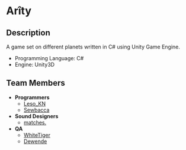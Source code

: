 # Arîty

## Description
A game set on different planets written in C# using Unity Game Engine.

- Programming Language: C#
- Engine: Unity3D

## Team Members

- **Programmers**
  - [Leso_KN](https://github.com/leso-kn)
  - [Sewbacca](https://github.com/sewbacca)
- **Sound Designers**
  - [matches.](https://github.com/thematschmen)
- **QA**
  - [WhiteTiger](https://github.com/whitetiger-qa)
  - [Dewende](https://github.com/dewende)
